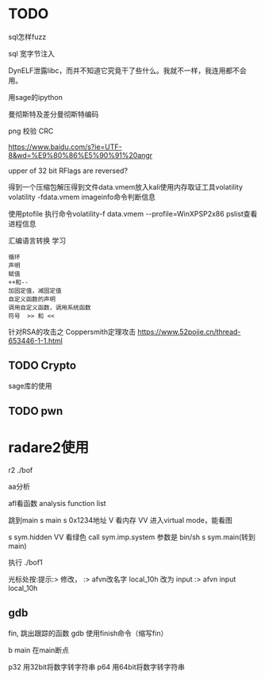 # TODO
sql怎样fuzz

sql 宽字节注入

DynELF泄露libc，而并不知道它究竟干了些什么。我就不一样，我连用都不会用。

用sage的ipython


曼彻斯特及差分曼彻斯特编码

png 校验 CRC

https://www.baidu.com/s?ie=UTF-8&wd=%E9%80%86%E5%90%91%20angr

upper of 32 bit RFlags are reversed?

得到一个压缩包解压得到文件data.vmem放入kali使用内存取证工具volatility volatility -fdata.vmem imageinfo命令判断信息

使用ptofile 执行命令volatility-f data.vmem --profile=WinXPSP2x86 pslist查看进程信息

汇编语言转换 学习

    循环
    声明
    赋值
    ++和--
    加固定值，减固定值
    自定义函数的声明
    调用自定义函数，调用系统函数
    符号  >> 和 <<


针对RSA的攻击之 Coppersmith定理攻击
https://www.52pojie.cn/thread-653446-1-1.html

## TODO Crypto

sage库的使用

## TODO pwn

# radare2使用

r2 ./bof

aa分析

afl看函数 analysis function list

跳到main
s main
s 0x1234地址
V 看内存
VV 进入virtual mode，能看图

s sym.hidden
VV
看绿色 call sym.imp.system 参数是 bin/sh
s sym.main(转到main)


执行
./bof1

光标处按:提示:> 修改，
:> afvn改名字
local_10h 改为 input
:> afvn input local_10h

## gdb
fin, 跳出跟踪的函数 
gdb 使用finish命令（缩写fin）

b main 在main断点

p32 用32bit将数字转字符串
p64 用64bit将数字转字符串

